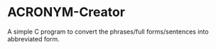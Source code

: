 # ACRONYM-Creator
A simple C program to convert the phrases/full forms/sentences into abbreviated form.
